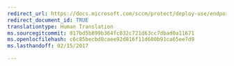 ```yaml
---
redirect_url: https://docs.microsoft.com/sccm/protect/deploy-use/endpoint-protection-configure
redirect_document_id: TRUE
translationtype: Human Translation
ms.sourcegitcommit: 017bd5b899b364fc832c721d63cc7dbad0a11671
ms.openlocfilehash: c6c85becbd8caee92d816f11d600b91ca65ee7d9
ms.lasthandoff: 02/15/2017

---
```


